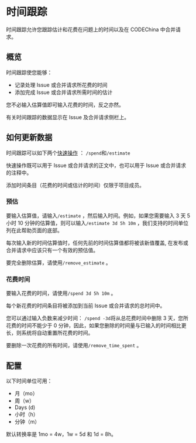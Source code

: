 # 时间跟踪[](#time-track "Permalink")

时间跟踪允许您跟踪估计和花费在问题上的时间以及在 CODEChina 中合并请求。

## 概览[](#overview "Permalink")

时间跟踪使您能够：

*   记录处理 Issue 或合并请求所花费的时间
*   添加完成 Issue 或合并请求所需时间的估计

您不必输入估算值即可输入花费的时间，反之亦然。

有关时间跟踪的数据显示在 Issue 及合并请求侧栏上。

## 如何更新数据[](#how-to-enter-data "Permalink")

时间跟踪可以如下两个[快速操作](/docs/user/project/quick-actions.md) ： `/spend`和`/estimate` 

快速操作既可以用于 Issue 或合并请求的正文中，也可以用于 Issue 或合并请求的注释中。

添加时间条目（花费的时间或估计的时间）仅限于项目成员。

### 预估[](#estimates "Permalink")

要输入估算值，请输入`/estimate` ，然后输入时间。例如，如果您需要输入 3 天 5 小时 10 分钟的估算值，则可以输入`/estimate 3d 5h 10m` ，我们支持的时间单位列在此帮助页面的底部。

每次输入新的时间估算值时，任何先前的时间估算值都将被该新值覆盖, 在发布或合并请求中应该只有一个有效的预估值。

要完全删除估算，请使用`/remove_estimate` 。

### 花费时间[](#time-spent "Permalink")

要输入花费的时间，请使用`/spend 3d 5h 10m` 。

每个新花费的时间条目将被添加到当前 Issue 或合并请求的总时间中。

您可以通过输入负数来减少时间： `/spend -3d`将从总花费时间中删除 3 天，您所花费的时间不能少于 0 分钟，因此，如果您删除的时间量与已输入的时间相比更长，则系统将自动重置所花费的时间。

要删除一次花费的所有时间，请使用`/remove_time_spent` 。

## 配置[](#configuration "Permalink")

以下时间单位可用：

*   月（mo）
*   周（w）
*   Days (d)
*   小时（h）
*   分钟（m）

默认转换率是 1mo = 4w，1w = 5d 和 1d = 8h。